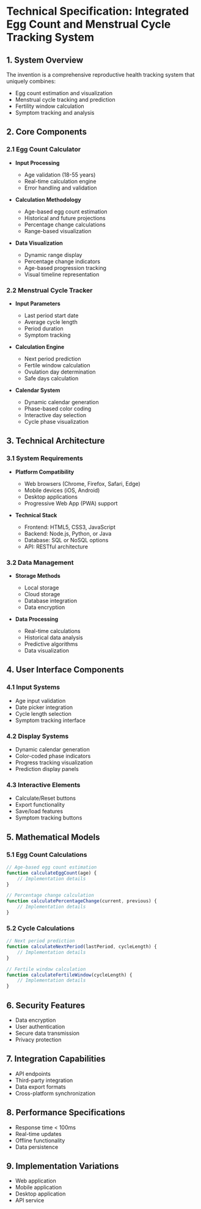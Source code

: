 # Technical Specification: Integrated Egg Count and Menstrual Cycle Tracking System

## 1. System Overview
The invention is a comprehensive reproductive health tracking system that uniquely combines:
- Egg count estimation and visualization
- Menstrual cycle tracking and prediction
- Fertility window calculation
- Symptom tracking and analysis

## 2. Core Components

### 2.1 Egg Count Calculator
- **Input Processing**
  - Age validation (18-55 years)
  - Real-time calculation engine
  - Error handling and validation

- **Calculation Methodology**
  - Age-based egg count estimation
  - Historical and future projections
  - Percentage change calculations
  - Range-based visualization

- **Data Visualization**
  - Dynamic range display
  - Percentage change indicators
  - Age-based progression tracking
  - Visual timeline representation

### 2.2 Menstrual Cycle Tracker
- **Input Parameters**
  - Last period start date
  - Average cycle length
  - Period duration
  - Symptom tracking

- **Calculation Engine**
  - Next period prediction
  - Fertile window calculation
  - Ovulation day determination
  - Safe days calculation

- **Calendar System**
  - Dynamic calendar generation
  - Phase-based color coding
  - Interactive day selection
  - Cycle phase visualization

## 3. Technical Architecture

### 3.1 System Requirements
- **Platform Compatibility**
  - Web browsers (Chrome, Firefox, Safari, Edge)
  - Mobile devices (iOS, Android)
  - Desktop applications
  - Progressive Web App (PWA) support

- **Technical Stack**
  - Frontend: HTML5, CSS3, JavaScript
  - Backend: Node.js, Python, or Java
  - Database: SQL or NoSQL options
  - API: RESTful architecture

### 3.2 Data Management
- **Storage Methods**
  - Local storage
  - Cloud storage
  - Database integration
  - Data encryption

- **Data Processing**
  - Real-time calculations
  - Historical data analysis
  - Predictive algorithms
  - Data visualization

## 4. User Interface Components

### 4.1 Input Systems
- Age input validation
- Date picker integration
- Cycle length selection
- Symptom tracking interface

### 4.2 Display Systems
- Dynamic calendar generation
- Color-coded phase indicators
- Progress tracking visualization
- Prediction display panels

### 4.3 Interactive Elements
- Calculate/Reset buttons
- Export functionality
- Save/load features
- Symptom tracking buttons

## 5. Mathematical Models

### 5.1 Egg Count Calculations
```javascript
// Age-based egg count estimation
function calculateEggCount(age) {
    // Implementation details
}

// Percentage change calculation
function calculatePercentageChange(current, previous) {
    // Implementation details
}
```

### 5.2 Cycle Calculations
```javascript
// Next period prediction
function calculateNextPeriod(lastPeriod, cycleLength) {
    // Implementation details
}

// Fertile window calculation
function calculateFertileWindow(cycleLength) {
    // Implementation details
}
```

## 6. Security Features
- Data encryption
- User authentication
- Secure data transmission
- Privacy protection

## 7. Integration Capabilities
- API endpoints
- Third-party integration
- Data export formats
- Cross-platform synchronization

## 8. Performance Specifications
- Response time < 100ms
- Real-time updates
- Offline functionality
- Data persistence

## 9. Implementation Variations
- Web application
- Mobile application
- Desktop application
- API service 